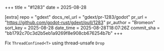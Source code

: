 +++
title = "#1283"
date = 2025-08-28

[extra]
repo = "gdext"
docs_rel_url = "gdext/pr-1283/godot"
pr_url = "https://github.com/godot-rust/gdext/pull/1283"
pr_author = "Bromeon"
sort_key = 2025-08-28
date_time = 2025-08-28T18:07:26Z
commit_sha = "bb1792c70c3d2b5eb1a9269f8e908cb676254b7b"
+++

Fix `ThreadConfined<T>` using thread-unsafe `Drop`
